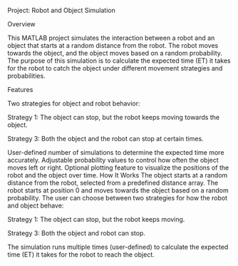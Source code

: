 Project: Robot and Object Simulation

Overview

This MATLAB project simulates the interaction between a robot and an object that starts at a random distance from the robot. The robot moves towards the object, and the object moves based on a random probability. The purpose of this simulation is to calculate the expected time (ET) it takes for the robot to catch the object under different movement strategies and probabilities.

Features

Two strategies for object and robot behavior:

Strategy 1: The object can stop, but the robot keeps moving towards the object.

Strategy 3: Both the object and the robot can stop at certain times.

User-defined number of simulations to determine the expected time more accurately.
Adjustable probability values to control how often the object moves left or right.
Optional plotting feature to visualize the positions of the robot and the object over time.
How It Works
The object starts at a random distance from the robot, selected from a predefined distance array.
The robot starts at position 0 and moves towards the object based on a random probability.
The user can choose between two strategies for how the robot and object behave:

Strategy 1: The object can stop, but the robot keeps moving.

Strategy 3: Both the object and robot can stop.

The simulation runs multiple times (user-defined) to calculate the expected time (ET) it takes for the robot to reach the object.
